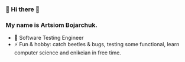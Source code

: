 ### 👋 Hi there 👋
### My name is Artsiom Bojarchuk. 

- 🔭 Software Testing Engineer
- ⚡ Fun & hobby: catch beetles & bugs, testing some functional, learn computer science and enikeian in free time.
